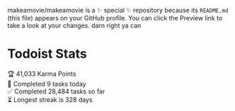 makeamovie/makeamovie is a ✨ special ✨ repository because its `README.md` (this file) appears on your GitHub profile.
You can click the Preview link to take a look at your changes. darn right ya can

# Todoist Stats

<!-- TODO-IST:START -->
🏆  41,033 Karma Points           
🌸  Completed 9 tasks today           
✅  Completed 28,484 tasks so far           
⏳  Longest streak is 328 days
<!-- TODO-IST:END -->